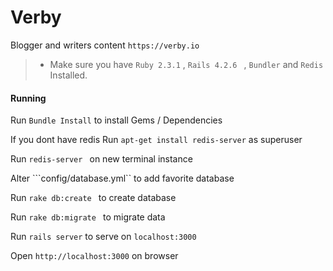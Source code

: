 # Verby
Blogger and writers content  ```https://verby.io```
  > * Make sure you have ``` Ruby 2.3.1 ``` , ```Rails 4.2.6 ``` , ```Bundler``` and ```Redis``` Installed.

#### Running

Run ``` Bundle Install ``` to install Gems / Dependencies

If you dont have redis 
Run ```apt-get install redis-server``` as superuser

Run ```redis-server ``` on new terminal instance

Alter ```config/database.yml`` to add favorite database

Run ```rake db:create ``` to create database

Run ```rake db:migrate ``` to migrate data

Run ``` rails server ```  to serve on  ```localhost:3000```

Open ```http://localhost:3000``` on browser


